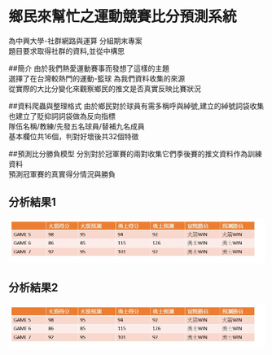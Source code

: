 # 鄉民來幫忙之運動競賽比分預測系統
為中興大學-社群網路與運算 分組期末專案  
題目要求取得社群的資料,並從中構思  

##簡介
由於我們熱愛運動賽事而發想了這樣的主題  
選擇了在台灣較熱門的運動-籃球 為我們資料收集的來源  
從實際的大比分變化來觀察鄉民的推文是否真實反映比賽狀況    

##資料爬蟲與整理格式
由於鄉民對於球員有需多稱呼與綽號,建立的綽號詞袋收集  
也建立了貶抑詞詞袋做為反向指標  
隊伍名稱/教練/先發五名球員/替補九名成員  
基本欄位共16個，判對好壞後共32個特徵  

##預測比分勝負模型
分別對於冠軍賽的兩對收集它們季後賽的推文資料作為訓練資料  
預測冠軍賽的真實得分情況與勝負  
## 分析結果1
![image](https://github.com/KS-Jin/NBA-prediction-by-PTT-retweets/blob/master/pic/pic1.JPG) 
 
## 分析結果2
 
![image](https://github.com/KS-Jin/NBA-prediction-by-PTT-retweets/blob/master/pic/pic1.JPG)